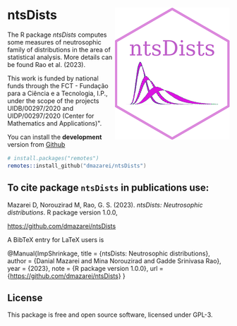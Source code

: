 ntsDists <img src="man/figures/logo.png" align="right" />
======================
<!---
[![R-CMD-check](https://github.com/mnrzrad/ImpShrinkage/actions/workflows/R-CMD-check.yaml/badge.svg)](https://github.com/mnrzrad/ImpShrinkage/actions/workflows/R-CMD-check.yaml)
[![CRAN_Status_Badge](https://www.r-pkg.org/badges/version/ntsDists)](https://cran.r-project.org/package=ntsDists)
[![Downloads per month](https://cranlogs.r-pkg.org/badges/ntsDists)](https://cran.r-project.org/package=ntsDists)
[![Total Downloads](https://cranlogs.r-pkg.org/badges/grand-total/ntsDists)](https://cran.r-project.org/package=ntsDists)
[![Licence](https://img.shields.io/badge/licence-GPL--3-blue.svg)](https://www.gnu.org/licenses/gpl-3.0.en.html)
-->

The R package *ntsDists* computes some measures of neutrosophic family of distributions in the area of statistical analysis. More details can be found Rao et al. (2023).

This work is funded by national funds through the FCT - Fundação para a Ciência e a Tecnologia, I.P., under the scope of the projects UIDB/00297/2020 and UIDP/00297/2020 (Center for Mathematics and Applications)".

<!---
## Installation
You can install the **stable** version from
[CRAN](https://cran.r-project.org/package=ntsDists).

```s
install.packages('ntsDists', dependencies = TRUE)
```
-->

You can install the **development** version from
[Github](https://github.com/dmazarei/ntsDists)

```s
# install.packages("remotes")
remotes::install_github("dmazarei/ntsDists")
```

## To cite package `ntsDists` in publications use:
  Mazarei D, Norouzirad M, Rao, G. S. (2023). _ntsDists: Neutrosophic distributions_. R package version 1.0.0,
 
  <https://github.com/dmazarei/ntsDists>
  <!---
  <https://cran.r-project.org/package=ntsDists>.
 -->
A BibTeX entry for LaTeX users is

  @Manual{ImpShrinkage,
    title = {ntsDists: Neutrosophic distributions},
    author = {Danial Mazarei and Mina Norouzirad and Gadde Srinivasa Rao},
    year = {2023},
    note = {R package version 1.0.0},
    <!---
    url = {https://cran.r-project.org/package=ntsDists}
    -->
    url = {https://github.com/dmazarei/ntsDists}
  }



## License

This package is free and open source software, licensed under GPL-3.

